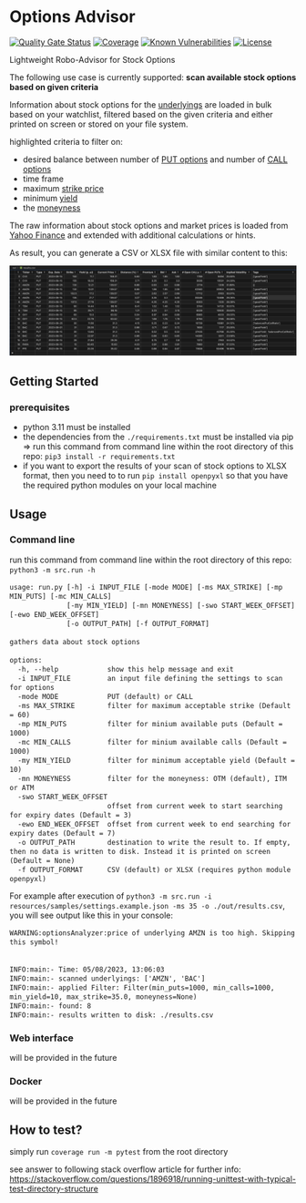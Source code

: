 # Options Advisor

[![Quality Gate Status](https://sonarcloud.io/api/project_badges/measure?project=d-lopes_options-advisor&metric=alert_status)](https://sonarcloud.io/summary/new_code?id=d-lopes_options-advisor) [![Coverage](https://sonarcloud.io/api/project_badges/measure?project=d-lopes_options-advisor&metric=coverage)](https://sonarcloud.io/summary/overall?id=d-lopes_options-advisor) [![Known Vulnerabilities](https://snyk.io/test/github/d-lopes/options-advisor/badge.svg)](<https://snyk.io/test/github/d-lopes/options-advisor>) [![License](https://img.shields.io/badge/license-MPL--2.0-blue.svg)](https://mozilla.org/MPL/2.0)

Lightweight Robo-Advisor for Stock Options

The following use case is currently supported: **scan available stock options based on given criteria**

Information about stock options for the [underlyings](<https://www.investopedia.com/terms/u/underlying.asp>) are loaded in bulk based on your watchlist, filtered based on the given criteria and either printed on screen or stored on your file system.

highlighted criteria to filter on:

- desired balance between number of [PUT options](<https://www.investopedia.com/terms/p/put.asp>) and   number of [CALL options](<https://www.investopedia.com/terms/p/put.asp>)
- time frame 
- maximum [strike price](<https://www.investopedia.com/terms/s/strikeprice.asp>)
- minimum [yield](<https://www.investopedia.com/terms/y/yield.asp>)
- the [moneyness](<https://www.investopedia.com/terms/m/moneyness.asp>)

The raw information about stock options and market prices is loaded from [Yahoo Finance](https://finance.yahoo.com/) and extended with additional calculations or hints.

As result, you can generate a CSV or XLSX file with similar content to this:

![example result](./doc/media/example-result.png "Example Result")

## Getting Started

### prerequisites

- python 3.11 must be installed
- the dependencies from the `./requirements.txt` must be installed via pip
    => run this command from command line within the root directory of this repo: `pip3 install -r requirements.txt`
- if you want to export the results of your scan of stock options to XLSX format, then you need to to run `pip install openpyxl` so that you have the required python modules on your local machine

## Usage

### Command line

run this command from command line within the root directory of this repo: `python3 -m src.run -h`

```console
usage: run.py [-h] -i INPUT_FILE [-mode MODE] [-ms MAX_STRIKE] [-mp MIN_PUTS] [-mc MIN_CALLS]
              [-my MIN_YIELD] [-mn MONEYNESS] [-swo START_WEEK_OFFSET] [-ewo END_WEEK_OFFSET]
              [-o OUTPUT_PATH] [-f OUTPUT_FORMAT]

gathers data about stock options

options:
  -h, --help            show this help message and exit
  -i INPUT_FILE         an input file defining the settings to scan for options
  -mode MODE            PUT (default) or CALL
  -ms MAX_STRIKE        filter for maximum acceptable strike (Default = 60)
  -mp MIN_PUTS          filter for minium available puts (Default = 1000)
  -mc MIN_CALLS         filter for minium available calls (Default = 1000)
  -my MIN_YIELD         filter for minimum acceptable yield (Default = 10)
  -mn MONEYNESS         filter for the moneyness: OTM (default), ITM or ATM
  -swo START_WEEK_OFFSET
                        offset from current week to start searching for expiry dates (Default = 3)
  -ewo END_WEEK_OFFSET  offset from current week to end searching for expiry dates (Default = 7)
  -o OUTPUT_PATH        destination to write the result to. If empty, then no data is written to disk. Instead it is printed on screen (Default = None)
  -f OUTPUT_FORMAT      CSV (default) or XLSX (requires python module openpyxl)
```

For example after execution of `python3 -m src.run -i resources/samples/settings.example.json -ms 35 -o ./out/results.csv`, you will see output like this in your console:

```console
WARNING:optionsAnalyzer:price of underlying AMZN is too high. Skipping this symbol!


INFO:main:- Time: 05/08/2023, 13:06:03
INFO:main:- scanned underlyings: ['AMZN', 'BAC']
INFO:main:- applied Filter: Filter(min_puts=1000, min_calls=1000, min_yield=10, max_strike=35.0, moneyness=None)
INFO:main:- found: 8
INFO:main:- results written to disk: ./results.csv
```

### Web interface

will be provided in the future

### Docker

will be provided in the future

## How to test?

simply run `coverage run -m pytest` from the root directory

see answer to following stack overflow article for further info: <https://stackoverflow.com/questions/1896918/running-unittest-with-typical-test-directory-structure>
